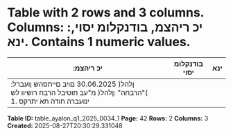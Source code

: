 # Table with 2 rows and 3 columns. Columns: :יכ ריהצמ, בודנקלומ יסוי, ינא. Contains 1 numeric values.

| :יכ ריהצמ | בודנקלומ יסוי | ינא |
|---|---|---|
| :ןלהל( 30.06.2025 םויב םייתסהש ןועברל )"הרבחה" :ןלהל( מ"עב חוטיבל הרבח רושיוו לש ינועברה חודה תא יתרקס .1 |  |  |

**Table ID:** table_ayalon_q1_2025_0034_1
**Page:** 42
**Rows:** 2
**Columns:** 3
**Created:** 2025-08-27T20:30:29.331048
